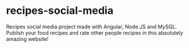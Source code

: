 # recipes-social-media
Recipes social media project made with Angular, Node.JS and MySQL. Publish your food recipes and rate other people recipes in this absolutely amazing website!
